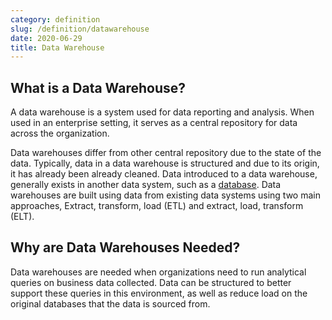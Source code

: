 ```yaml
---
category: definition
slug: /definition/datawarehouse
date: 2020-06-29
title: Data Warehouse
---
```

## What is a Data Warehouse?

A data warehouse is a system used for data reporting and analysis. When used in an enterprise setting, it serves as a central repository for data across the organization.

Data warehouses differ from other central repository due to the state of the data. Typically, data in a data warehouse is structured and due to its origin, it has already been already cleaned. Data introduced to a data warehouse, generally exists in another data system, such as a [database](https://datareference.net/definition/database). Data warehouses are built using data from existing data systems using two main approaches, Extract, transform, load (ETL) and extract, load, transform (ELT).

## Why are Data Warehouses Needed?

Data warehouses are needed when organizations need to run analytical queries on business data collected. Data can be structured to better support these queries in this environment, as well as reduce load on the original databases that the data is sourced from.